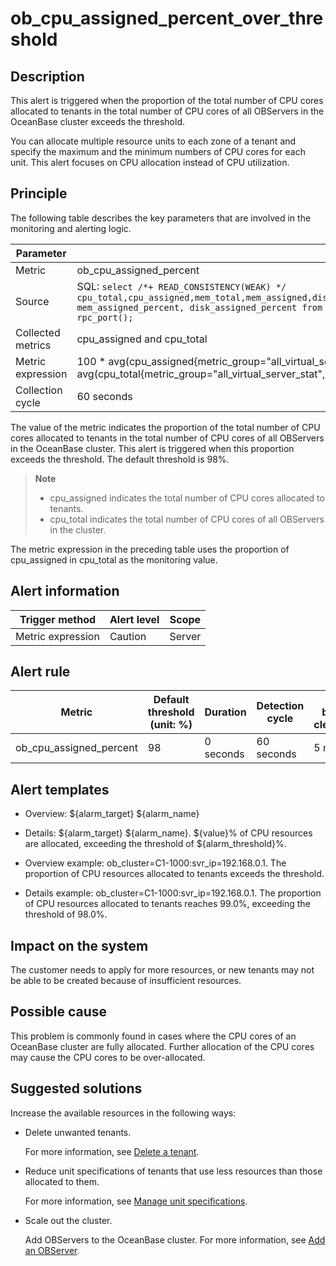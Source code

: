 ob_cpu_assigned_percent_over_threshold 
===========================================================



**Description** 
------------------------------------

This alert is triggered when the proportion of the total number of CPU cores allocated to tenants in the total number of CPU cores of all OBServers in the OceanBase cluster exceeds the threshold. 

You can allocate multiple resource units to each zone of a tenant and specify the maximum and the minimum numbers of CPU cores for each unit. This alert focuses on CPU allocation instead of CPU utilization.

Principle 
------------------------------

The following table describes the key parameters that are involved in the monitoring and alerting logic. 


|     Parameter     |                                                                                                                                                                            Value                                                                                                                                                                            |
|-------------------|-------------------------------------------------------------------------------------------------------------------------------------------------------------------------------------------------------------------------------------------------------------------------------------------------------------------------------------------------------------|
| Metric            | ob_cpu_assigned_percent                                                                                                                                                                                                                                                                                                                                     |
| Source            | SQL:  ```select /*+ READ_CONSISTENCY(WEAK) */ cpu_total,cpu_assigned,mem_total,mem_assigned,disk_total,disk_assigned,unit_num,migrating_unit_num,cpu_assigned_percent, mem_assigned_percent, disk_assigned_percent from __all_virtual_server_stat where svr_ip = @svr_ip and svr_port = rpc_port(); ```  |
| Collected metrics | cpu_assigned and cpu_total                                                                                                                                                                                                                                                                                                                                  |
| Metric expression | 100 \* avg(cpu_assigned{metric_group="all_virtual_server_stat",@LABELS}) by (@GBLABELS) / avg(cpu_total{metric_group="all_virtual_server_stat",@LABELS}) by (@GBLABELS)                                                                                                                                                                                     |
| Collection cycle  | 60 seconds                                                                                                                                                                                                                                                                                                                                                  |



The value of the metric indicates the proportion of the total number of CPU cores allocated to tenants in the total number of CPU cores of all OBServers in the OceanBase cluster. This alert is triggered when this proportion exceeds the threshold. The default threshold is 98%. 

> **Note**
>
> * cpu_assigned indicates the total number of CPU cores allocated to tenants.
> * cpu_total indicates the total number of CPU cores of all OBServers in the cluster.

  




The metric expression in the preceding table uses the proportion of cpu_assigned in cpu_total as the monitoring value.

**Alert information** 
------------------------------------------



|  Trigger method   | Alert level | Scope  |
|-------------------|-------------|--------|
| Metric expression | Caution     | Server |



**Alert rule** 
-----------------------------------



|         Metric          | Default threshold (unit: %) | Duration  | Detection cycle | Time before clearance |
|-------------------------|-----------------------------|-----------|-----------------|-----------------------|
| ob_cpu_assigned_percent | 98                          | 0 seconds | 60 seconds      | 5 minutes             |



**Alert templates** 
----------------------------------------

* Overview: \${alarm_target} \${alarm_name}

  

* Details: \${alarm_target} \${alarm_name}. \${value}% of CPU resources are allocated, exceeding the threshold of \${alarm_threshold}%.

  

* Overview example: ob_cluster=C1-1000:svr_ip=192.168.0.1. The proportion of CPU resources allocated to tenants exceeds the threshold.

  

* Details example: ob_cluster=C1-1000:svr_ip=192.168.0.1. The proportion of CPU resources allocated to tenants reaches 99.0%, exceeding the threshold of 98.0%.

  




**Impact on the system** 
---------------------------------------------

The customer needs to apply for more resources, or new tenants may not be able to be created because of insufficient resources.

**Possible cause** 
---------------------------------------

This problem is commonly found in cases where the CPU cores of an OceanBase cluster are fully allocated. Further allocation of the CPU cores may cause the CPU cores to be over-allocated.

Suggested solutions 
----------------------------------------

Increase the available resources in the following ways:

* Delete unwanted tenants. 

  For more information, see [Delete a tenant](../../3.ob-cloud-platform/5.manage-tenants/2.basic-tenant-operations/8.delete-a-tenant.md).
  

* Reduce unit specifications of tenants that use less resources than those allocated to them. 

  For more information, see [Manage unit specifications](../../3.ob-cloud-platform/5.manage-tenants/2.basic-tenant-operations/3.unit-specification-management.md).
  

* Scale out the cluster. 

  Add OBServers to the OceanBase cluster. For more information, see [Add an OBServer](../../3.ob-cloud-platform/4.manage-clusters/3.basic-operations/8.manage-the-observer-cluster/2.add-observer.md).
  



